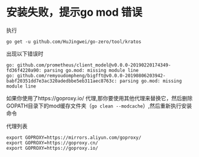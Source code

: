 # 安装失败，提示go mod 错误

执行
```shell
go get -u github.com/HuJingwei/go-zero/tool/kratos
```
出现以下错误时
```shell
go: github.com/prometheus/client_model@v0.0.0-20190220174349-fd36f4220a90: parsing go.mod: missing module line
go: github.com/remyoudompheng/bigfft@v0.0.0-20190806203942-babf20351dd7e3ac320adedbbe5eb311aec8763c: parsing go.mod: missing module line
```
如果你使用了https://goproxy.io/ 代理,那你要使用其他代理来替换它，然后删除GOPATH目录下的mod缓存文件夹（`go clean --modcache`）,然后重新执行安装命令

代理列表

```
export GOPROXY=https://mirrors.aliyun.com/goproxy/
export GOPROXY=https://goproxy.cn/
export GOPROXY=https://goproxy.io/
```

